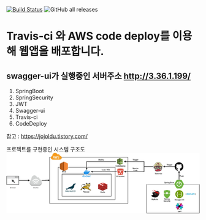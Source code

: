 [![Build Status](https://travis-ci.com/quirinal36/SpringBootDBConnected.svg?branch=master)](https://travis-ci.com/quirinal36/SpringBootDBConnected)
![GitHub all releases](https://img.shields.io/github/downloads/quirinal36/SpringBootDBConnected/total?style=flat)
# Travis-ci 와 AWS code deploy를 이용해 웹앱을 배포합니다.
## swagger-ui가 실행중인 서버주소 http://3.36.1.199/

1. SpringBoot
2. SpringSecurity
3. JWT
4. Swagger-ui
5. Travis-ci 
6. CodeDeploy

참고 : https://jojoldu.tistory.com/

프로젝트를 구현중인 시스템 구조도
![structure](./structure.jpg)
